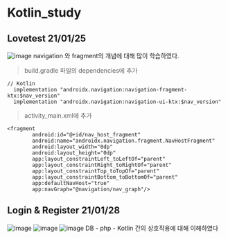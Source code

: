 # Kotlin_study

## Lovetest 21/01/25
![image](https://user-images.githubusercontent.com/62757915/105697798-60b9b780-5f48-11eb-860d-84b0c0600329.png)
navigation 와 fragment의 개념에 대해 많이 학습하였다.

> build.gradle 파일의 dependencies에 추가
```
// Kotlin
  implementation "androidx.navigation:navigation-fragment-ktx:$nav_version"
  implementation "androidx.navigation:navigation-ui-ktx:$nav_version"
```
> activity_main.xml에 추가
```
<fragment
        android:id="@+id/nav_host_fragment"
        android:name="androidx.navigation.fragment.NavHostFragment"
        android:layout_width="0dp"
        android:layout_height="0dp"
        app:layout_constraintLeft_toLeftOf="parent"
        app:layout_constraintRight_toRightOf="parent"
        app:layout_constraintTop_toTopOf="parent"
        app:layout_constraintBottom_toBottomOf="parent"
        app:defaultNavHost="true"
        app:navGraph="@navigation/nav_graph"/>
```
## Login & Register 21/01/28
![image](https://user-images.githubusercontent.com/62757915/106088581-97bae380-6169-11eb-9acd-4652811d6439.png)
![image](https://user-images.githubusercontent.com/62757915/106088611-a5706900-6169-11eb-978f-ed11fc541da2.png)
![image](https://user-images.githubusercontent.com/62757915/106088629-adc8a400-6169-11eb-84b6-eabc394d2f62.png)
DB - php - Kotlin 간의 상호작용에 대해 이해하였다

